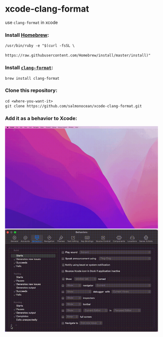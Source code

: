 # xcode-clang-format
use `clang-format` in xcode

### Install [Homebrew](https://brew.sh/):

```
/usr/bin/ruby -e "$(curl -fsSL \
    https://raw.githubusercontent.com/Homebrew/install/master/install)"
```

### Install [`clang-format`](https://clang.llvm.org/docs/ClangFormat.html):

```
brew install clang-format
```

### Clone this repository:

```
cd <where-you-want-it>
git clone https://github.com/salmonocean/xcode-clang-format.git
```

### Add it as a behavior to Xcode:
![xcode-add-behavior](doc/images/xcode-add-behavior.gif)
![xcode-edit-behavior](doc/images/xcode-edit-behavior.gif)

